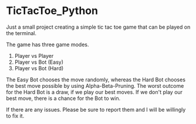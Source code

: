 # TicTacToe_Python

Just a small project creating a simple tic tac toe game that can be played on the terminal.

The game has three game modes.

1. Player vs Player
2. Player vs Bot (Easy)
3. Player vs Bot (Hard)

The Easy Bot chooses the move randomly, whereas the Hard Bot chooses the best move possible by using Alpha-Beta-Pruning. The worst outcome for the Hard Bot is a draw, if we play our best moves. If we don't play our best move, there is a chance for the Bot to win.

If there are any issues. Please be sure to report them and I will be willingly to fix it.
